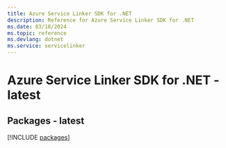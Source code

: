 ```yaml
---
title: Azure Service Linker SDK for .NET
description: Reference for Azure Service Linker SDK for .NET
ms.date: 03/18/2024
ms.topic: reference
ms.devlang: dotnet
ms.service: servicelinker
---
```

# Azure Service Linker SDK for .NET - latest
## Packages - latest
[!INCLUDE [packages](service-linker-index.md)]